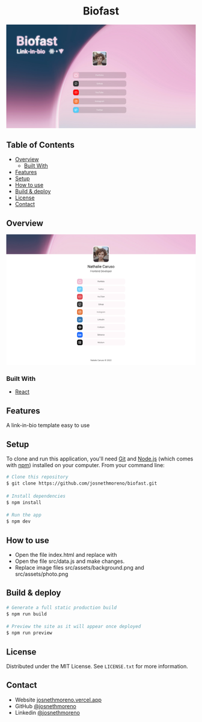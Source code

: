 <h1 align="center">Biofast</h1>

![screenshot](src/assets/preview/portada.png)

<!-- TABLE OF CONTENTS -->

## Table of Contents

- [Overview](#overview)
  - [Built With](#built-with)
- [Features](#features)
- [Setup](#setup)
- [How to use](#how-to-use)
- [Build & deploy](#build--deploy)
- [License](#license)
- [Contact](#contact)

<!-- OVERVIEW -->

## Overview

![screenshot](src/assets/preview/preview.png)

### Built With

<!-- This section should list any major frameworks that you built your project using. Here are a few examples.-->

- [React](https://reactjs.org/)

## Features

A link-in-bio template easy to use

## Setup

<!-- For example: -->

To clone and run this application, you'll need [Git](https://git-scm.com) and [Node.js](https://nodejs.org/en/download/) (which comes with [npm](http://npmjs.com)) installed on your computer. From your command line:

```bash
# Clone this repository
$ git clone https://github.com/josnethmoreno/biofast.git

# Install dependencies
$ npm install

# Run the app
$ npm dev
```

## How to use

- Open the file index.html and replace <title>Biofast</title> with <title>Your Name</title>
- Open the file src/data.js and make changes.
- Replace image files src/assets/background.png and src/assets/photo.png

## Build & deploy

```bash
# Generate a full static production build
$ npm run build

# Preview the site as it will appear once deployed
$ npm run preview
```

## License

Distributed under the MIT License. See `LICENSE.txt` for more information.

## Contact

- Website [josnethmoreno.vercel.app](https://josnethmoreno.vercel.app)
- GitHub [@josnethmoreno](https://github.com/josnethmoreno)
- Linkedin [@josnethmoreno](https://linkedin.com/in/josnethmoreno)
